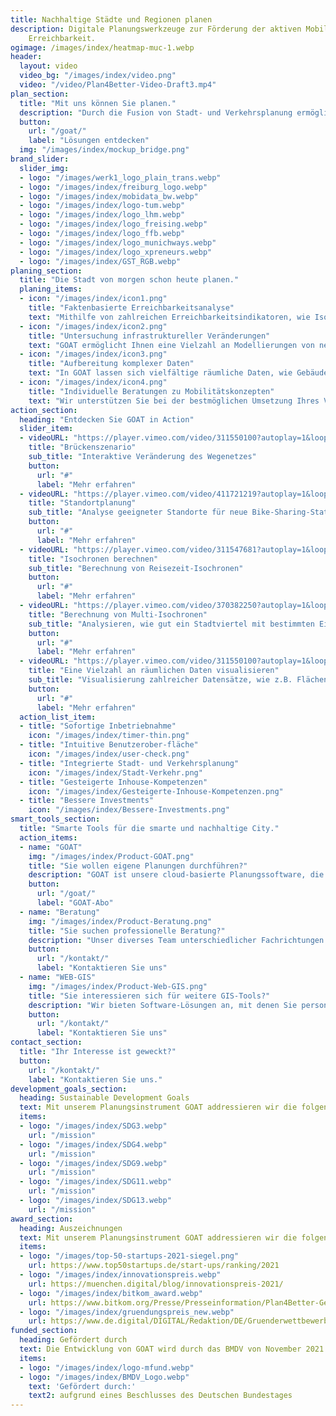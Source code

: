 ```yaml
---
title: Nachhaltige Städte und Regionen planen
description: Digitale Planungswerkzeuge zur Förderung der aktiven Mobilität und lokalen
    Erreichbarkeit.
ogimage: /images/index/heatmap-muc-1.webp
header:
  layout: video
  video_bg: "/images/index/video.png"
  video: "/video/Plan4Better-Video-Draft3.mp4"
plan_section:
  title: "Mit uns können Sie planen."
  description: "Durch die Fusion von Stadt- und Verkehrsplanung ermöglichen wir die Entwicklung lebenswerter Räume und nachhaltiger Mobilität."
  button:
    url: "/goat/"
    label: "Lösungen entdecken"
  img: "/images/index/mockup_bridge.png"
brand_slider:
  slider_img:
  - logo: "/images/werk1_logo_plain_trans.webp"
  - logo: "/images/index/freiburg_logo.webp"
  - logo: "/images/index/mobidata_bw.webp"
  - logo: "/images/index/logo-tum.webp"
  - logo: "/images/index/logo_lhm.webp"
  - logo: "/images/index/logo_freising.webp"
  - logo: "/images/index/logo_ffb.webp"
  - logo: "/images/index/logo_munichways.webp"
  - logo: "/images/index/logo_xpreneurs.webp"
  - logo: "/images/index/GST_RGB.webp"
planing_section:
  title: "Die Stadt von morgen schon heute planen."
  planing_items:
  - icon: "/images/index/icon1.png"
    title: "Faktenbasierte Erreichbarkeitsanalyse"
    text: "Mithilfe von zahlreichen Erreichbarkeitsindikatoren, wie Isochronen und Heatmaps, können Sie mit GOAT, nutzerfreundlich und schnell, den Ist-Zustand analysieren und anhand von Szenarien passende Maßnahmen entwickeln."
  - icon: "/images/index/icon2.png"
    title: "Untersuchung infrastruktureller Veränderungen"
    text: "GOAT ermöglicht Ihnen eine Vielzahl an Modellierungen von neuen Wegeverbindungen, Points-of-Interests oder Gebäuden vorzunehmen. Somit können Sie die besten Standort für neue Infrastruktur ermitteln."
  - icon: "/images/index/icon3.png"
    title: "Aufbereitung komplexer Daten"
    text: "In GOAT lassen sich vielfältige räumliche Daten, wie Gebäude, Bevölkerungsdichten, Flächennutzung und Wegenetze visualisieren. Außerdem können Umwelt- und Emissionsdaten eingeblendet werden."
  - icon: "/images/index/icon4.png"
    title: "Individuelle Beratungen zu Mobilitätskonzepten"
    text: "Wir unterstützen Sie bei der bestmöglichen Umsetzung Ihres Vorhabens durch​ Workshops und Schulungen​, Implementierung von individuellen Funktionen (z.B. Barrierefreiheits-Check, Schulweg-Check)​ und Beratungsleistungen."
action_section:
  heading: "Entdecken Sie GOAT in Action"
  slider_item:
  - videoURL: "https://player.vimeo.com/video/311550100?autoplay=1&loop=1&autopause=0"
    title: "Brückenszenario"
    sub_title: "Interaktive Veränderung des Wegenetzes"
    button:
      url: "#"
      label: "Mehr erfahren"  
  - videoURL: "https://player.vimeo.com/video/411721219?autoplay=1&loop=1&autopause=0"
    title: "Standortplanung"
    sub_title: "Analyse geeigneter Standorte für neue Bike-Sharing-Stationen"
    button:
      url: "#"
      label: "Mehr erfahren"  
  - videoURL: "https://player.vimeo.com/video/311547681?autoplay=1&loop=1&autopause=0"
    title: "Isochronen berechnen"
    sub_title: "Berechnung von Reisezeit-Isochronen"
    button:
      url: "#"
      label: "Mehr erfahren"  
  - videoURL: "https://player.vimeo.com/video/370382250?autoplay=1&loop=1&autopause=0"
    title: "Berechnung von Multi-Isochronen"
    sub_title: "Analysieren, wie gut ein Stadtviertel mit bestimmten Einrichtungen versorgt ist"
    button:
      url: "#"
      label: "Mehr erfahren"  
  - videoURL: "https://player.vimeo.com/video/311550100?autoplay=1&loop=1&autopause=0"
    title: "Eine Vielzahl an räumlichen Daten visualisieren"
    sub_title: "Visualisierung zahlreicher Datensätze, wie z.B. Flächennutzung, Lärmpegel und Unfallzahlen"
    button:
      url: "#"
      label: "Mehr erfahren"  
  action_list_item:
  - title: "Sofortige Inbetriebnahme"
    icon: "/images/index/timer-thin.png"
  - title: "Intuitive Benutzerober-fläche"
    icon: "/images/index/user-check.png"
  - title: "Integrierte Stadt- und Verkehrsplanung"
    icon: "/images/index/Stadt-Verkehr.png"
  - title: "Gesteigerte Inhouse-Kompetenzen"
    icon: "/images/index/Gesteigerte-Inhouse-Kompetenzen.png"
  - title: "Bessere Investments"
    icon: "/images/index/Bessere-Investments.png"
smart_tools_section:
  title: "Smarte Tools für die smarte und nachhaltige City."
  action_items:
  - name: "GOAT"
    img: "/images/index/Product-GOAT.png"
    title: "Sie wollen eigene Planungen durchführen?"
    description: "GOAT ist unsere cloud-basierte Planungssoftware, die Sie mit interaktiven Erreichbarkeitsanalysen und Szenario-Entwicklungen bei der Förderung der nachhaltigen Mobilität unterstützt."
    button:
      url: "/goat/"
      label: "GOAT-Abo"
  - name: "Beratung"
    img: "/images/index/Product-Beratung.png"
    title: "Sie suchen professionelle Beratung?"
    description: "Unser diverses Team unterschiedlicher Fachrichtungen berät Sie gerne zu innovativen Mobilitätskonzepten und individuellen Problemlösungen."
    button:
      url: "/kontakt/"
      label: "Kontaktieren Sie uns"
  - name: "WEB-GIS"
    img: "/images/index/Product-Web-GIS.png"
    title: "Sie interessieren sich für weitere GIS-Tools?"
    description: "Wir bieten Software-Lösungen an, mit denen Sie personalisierte Kartendienste, beispielsweise als Informationswerkzeug für Bürger:innen oder Leser:innen, erstellen können."
    button:
      url: "/kontakt/"
      label: "Kontaktieren Sie uns"
contact_section:
  title: "Ihr Interesse ist geweckt?"
  button:
    url: "/kontakt/"
    label: "Kontaktieren Sie uns."
development_goals_section:
  heading: Sustainable Development Goals
  text: Mit unserem Planungsinstrument GOAT addressieren wir die folgenden SDGs.
  items:
  - logo: "/images/index/SDG3.webp"
    url: "/mission"
  - logo: "/images/index/SDG4.webp"
    url: "/mission"
  - logo: "/images/index/SDG9.webp"
    url: "/mission"
  - logo: "/images/index/SDG11.webp"
    url: "/mission"
  - logo: "/images/index/SDG13.webp"
    url: "/mission"
award_section:
  heading: Auszeichnungen
  text: Mit unserem Planungsinstrument GOAT addressieren wir die folgenden SDGs.
  items:
  - logo: "/images/top-50-startups-2021-siegel.png"
    url: https://www.top50startups.de/start-ups/ranking/2021
  - logo: "/images/index/innovationspreis.webp"
    url: https://muenchen.digital/blog/innovationspreis-2021/
  - logo: "/images/index/bitkom_award.webp"
    url: https://www.bitkom.org/Presse/Presseinformation/Plan4Better-Gewinner-Smart-City-Startup-Award-2021
  - logo: "/images/index/gruendungspreis_new.webp"
    url: https://www.de.digital/DIGITAL/Redaktion/DE/Gruenderwettbewerb/Meldungen/2021/GW_Preisverleihung_Sommerrunde.html
funded_section:
  heading: Gefördert durch
  text: Die Entwicklung von GOAT wird durch das BMDV von November 2021 bis Oktober 2024 im Rahmen der mFUND-Initiative (Förderlinie 2) gefördert.
  items:
  - logo: "/images/index/logo-mfund.webp"
  - logo: "/images/index/BMDV_Logo.webp"
    text: 'Gefördert durch:'
    text2: aufgrund eines Beschlusses des Deutschen Bundestages
---
```

